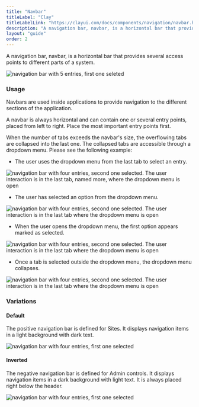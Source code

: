 ```yaml
---
title: "Navbar"
titleLabel: "Clay"
titleLabelLink: "https://clayui.com/docs/components/navigation/navbar.html"
description: "A navigation bar, navbar, is a horizontal bar that provides several access points to different parts of a system."
layout: "guide"
order: 2
---
```


<div class="page-description">A navigation bar, navbar, is a horizontal bar that provides several access points to different parts of a system.</div>

![navigation bar with 5 entries, first one seleted](/images/lexicon/Navbar.jpg)

### Usage

Navbars are used inside applications to provide navigation to the different sections of the application.

A navbar is always horizontal and can contain one or several entry points, placed from left to right. Place the most important entry points first.

When the number of tabs exceeds the navbar's size, the overflowing tabs are collapsed into the last one. The collapsed tabs are accessible through a dropdown menu. Please see the following example:

* The user uses the dropdown menu from the last tab to select an entry.

![navigation bar with four entries, second one selected. The user interaction is in the last tab, named more, where the dropdown menu is open](/images/lexicon/NavbarSecondSelectedDropMenuOpen.jpg)

* The user has selected an option from the dropdown menu.

![navigation bar with four entries, second one selected. The user interaction is in the last tab where the dropdown menu is open](/images/lexicon/NavbarLastSelected.jpg)

* When the user opens the dropdown menu, the first option appears marked as selected.

![navigation bar with four entries, second one selected. The user interaction is in the last tab where the dropdown menu is open](/images/lexicon/NavbarLastSelectedDropMenuOpen.jpg)

* Once a tab is selected outside the dropdown menu, the dropdown menu collapses.

![navigation bar with four entries, second one selected. The user interaction is in the last tab where the dropdown menu is open](/images/lexicon/NavbarDropdown.jpg)

### Variations

#### Default

The positive navigation bar is defined for Sites. It displays navigation items in a light background with dark text.

![navigation bar with four entries, first one selected](/images/lexicon/NavbarPositive.jpg)

#### Inverted

The negative navigation bar is defined for Admin controls. It displays navigation items in a dark background with light text. It is always placed right below the header.

![navigation bar with four entries, first one selected](/images/lexicon/Navbar.jpg)